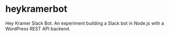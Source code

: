 # heykramerbot
Hey Kramer Slack Bot. An experiment building a Slack bot in Node.js with a WordPress REST API backend.
